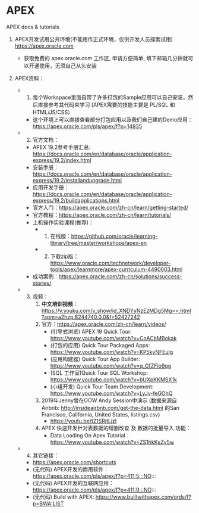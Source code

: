 # APEX
APEX docs & tutorials

1. APEX开发试用公共环境(不能用作正式环境，仅供开发人员探索试用)
	https://apex.oracle.com
	- 获取免费的 apex.oracle.com 工作区, 申请方便简单, 填下邮箱几分钟就可以开通使用，无须自己从头安装

2. APEX资料：
	- 1) 每个Workspace里面自带了许多打包的Sample应用可以自己安装，然后直接参考其代码来学习 (APEX需要的技能主要是 PL/SQL 和 HTML/JS/CSS）
		- 这个环境上可以直接查看部分打包应用以及我们自己建的Demo应用：
			https://apex.oracle.com/pls/apex/f?p=14835

	- 2) 官方文档： 
		- APEX 19.2参考手册汇总: https://docs.oracle.com/en/database/oracle/application-express/19.2/index.html
		- 安装手册：https://docs.oracle.com/en/database/oracle/application-express/19.2/installandupgrade.html
		- 应用开发手册：https://docs.oracle.com/en/database/oracle/application-express/19.2/buildapplications.html
		- 官方入门：https://apex.oracle.com/zh-cn/learn/getting-started/
		- 官方教程：https://apex.oracle.com/zh-cn/learn/tutorials/
		- 上机操作实验课程(推荐)：
			- 1) 在线版：https://github.com/oracle/learning-library/tree/master/workshops/apex-en
			- 2) 下载zip版：https://www.oracle.com/technetwork/developer-tools/apex/learnmore/apex-curriculum-4490003.html
		- 成功案例：https://apex.oracle.com/zh-cn/solutions/success-stories/

	- 3) 视频：
			1) **中文培训视频**：https://v.youku.com/v_show/id_XNDYyNzEzMDg5Mg==.html?spm=a2hzp.8244740.0.0&f=52427242
			2) 官方：https://apex.oracle.com/zh-cn/learn/videos/
				- (引导式浏览) APEX 19 Quick Tour: https://www.youtube.com/watch?v=CoACbMBokak
				- (打包的应用) Quick Tour Packaged Apps: https://www.youtube.com/watch?v=KP5kyNFEulg
				- (应用构建器) Quick Tour App Builder: https://www.youtube.com/watch?v=q_GfZFio9qg
				- (SQL 工作室)Quick Tour SQL Workshop: https://www.youtube.com/watch?v=bUXpKKMSX1k
				- (小组开发) Quick Tour Team Development: https://www.youtube.com/watch?v=LyJv-feGOhQ
			3) 2019年Jenny曾在OOW Andy Session中演示 (数据来源自Airbnb: http://insideairbnb.com/get-the-data.html  的San Francisco, California, United States, listings.csv)
				- https://youtu.be/t21SRjtLjzI
			4) APEX 快速开发针对表数据的增删改查 及 数据的批量导入 功能：
				- Data Loading On Apex Tutorial： https://www.youtube.com/watch?v=ZS1hkKsZy5w

	- 4) 其它链接： 
		- https://apex.oracle.com/shortcuts
		- (无代码) APEX开发的商用软件：https://apex.oracle.com/pls/apex/f?p=411:5:::NO:::
		- (无代码) APEX开发的互联网应用：https://apex.oracle.com/pls/apex/f?p=411:9:::NO:::
		- (无代码) Build with APEX: https://www.builtwithapex.com/ords/f?p=BWA:LIST



